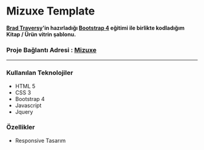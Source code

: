 #  Mizuxe Template


**[Brad Traversy](https://www.udemy.com/user/brad-traversy)'in hazırladığı [Bootstrap 4](https://www.udemy.com/course/bootstrap-4-from-scratch-with-5-projects) eğitimi ile birlikte kodladığım Kitap / Ürün vitrin şablonu.**





### Proje Bağlantı Adresi : [Mizuxe](https://mustafadalga.github.io/Front-End-Developments/Mizuxe/index.html)
<hr>




### Kullanılan Teknolojiler
 * HTML 5
 * CSS 3
 * Bootstrap 4
 * Javascript
 * Jquery
 
 
### Özellikler
* Responsive Tasarım